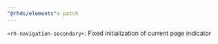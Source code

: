 ```yaml
---
"@rhds/elements": patch
---
```


`<rh-navigation-secondary>`: Fixed initialization of current page indicator
